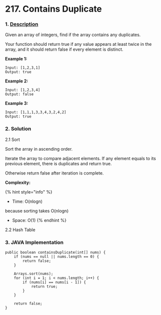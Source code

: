# 217. Contains Duplicate

### 1. [Description](https://leetcode.com/problems/contains-duplicate/description/)

Given an array of integers, find if the array contains any duplicates.

Your function should return true if any value appears at least twice in the array, and it should return false if every element is distinct.

**Example 1:**

```text
Input: [1,2,3,1]
Output: true
```

**Example 2:**

```text
Input: [1,2,3,4]
Output: false
```

**Example 3:**

```text
Input: [1,1,1,3,3,4,3,2,4,2]
Output: true
```



### 2. Solution

2.1 Sort

Sort the array in ascending order.

Iterate the array to compare adjacent elements. If any element equals to its previous element, there is duplicates and return true.

Otherwise return false after iteration is complete.

**Complexity:**

{% hint style="info" %}
* Time: O\(nlogn\)  

because sorting takes O\(nlogn\) 

* Space: O\(1\) 
{% endhint %}

2.2 Hash Table



### 3. JAVA Implementation

```text
public boolean containsDuplicate(int[] nums) {
    if (nums == null || nums.length == 0) {
        return false;
    }
        
    Arrays.sort(nums);
    for (int i = 1; i < nums.length; i++) {
        if (nums[i] == nums[i - 1]) {
            return true;
        }
    }
        
    return false;
}
```

